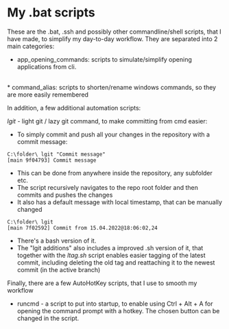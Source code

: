 # My .bat scripts

These are the .bat, .ssh and possibly other commandline/shell scripts, that I have made, to simplify my day-to-day workflow.
They are separated into 2 main categories: 

* app_opening_commands: scripts to simulate/simplify opening applications from cli.
<br />
* command_alias: scripts to shorten/rename windows commands, so they are more easily remembered

In addition, a few additional automation scripts:

<i>lgit</i> - light git / lazy git command, to make committing from cmd easier:
- To simply commit and push all your changes in the repository with a commit message:
~~~shell
C:\folder\ lgit "Commit message"
[main 9f04793] Commit message
~~~
- This can be done from anywhere inside the repository, any subfolder etc.
- The script recursively navigates to the repo root folder and then commits and pushes the changes
- It also has a default message with local timestamp, that can be manually changed
~~~shell
C:\folder\ lgit
[main 7f02592] Commit from 15.04.2022@18:06:02,24
~~~
- There's a bash version of it.
- The "lgit additions" also includes a improved .sh version of it, that together with the <i>ltag.sh</i> script enables easier tagging of the latest commit, including deleting the old tag and reattaching it to the newest commit (in the active branch)

Finally, there are a few AutoHotKey scripts, that I use to smooth my workflow
* runcmd - a script to put into startup, to enable using Ctrl + Alt + A for opening the command prompt with a hotkey. 
The chosen button can be changed in the script.
